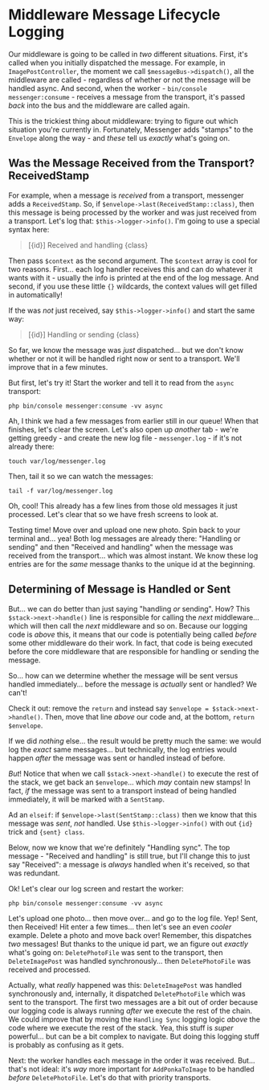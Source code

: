 # Middleware Message Lifecycle Logging

Our middleware is going to be called in *two* different situations. First, it's
called when you initially dispatched the message. For example, in
`ImagePostController`, the moment we call `$messageBus->dispatch()`, all the
middleware are called - regardless of whether or not the message will be handled
async. And second, when the worker - `bin/console messenger:consume` - receives
a message from the transport, it's passed *back* into the bus and the middleware
are called again.

This is the trickiest thing about middleware: trying to figure out which situation
you're currently in. Fortunately, Messenger adds "stamps" to the `Envelope` along
the way - and *these* tell us *exactly* what's going on.

## Was the Message Received from the Transport? ReceivedStamp

For example, when a message is *received* from a transport, messenger adds a
`ReceivedStamp`. So, if `$envelope->last(ReceivedStamp::class)`, then this message
is being processed by the worker and was just received from a transport. Let's
log that: `$this->logger->info()`. I'm going to use a special syntax here:

> [{id}] Received and handling {class}

Then pass `$context` as the second argument. The `$context` array is cool for two
reasons. First... each log handler receives this and can do whatever it wants with
it - usually the info is printed at the end of the log message. And second, if
you use these little `{}` wildcards, the context values will get filled in automatically!

If the was *not* just received, say `$this->logger->info()` and start the same way:

> [{id}] Handling or sending {class}

So far, we know the message was *just* dispatched... but we don't know whether
or not it will be handled right now or sent to a transport. We'll improve that
in a few minutes.

But first, let's try it! Start the worker and tell it to read from the `async`
transport:

```terminal-silent
php bin/console messenger:consume -vv async
```

Ah, I think we had a few messages from earlier still in our queue! When that finishes,
let's clear the screen. Let's also open up *another* tab - we're getting greedy -
and create the new log file - `messenger.log` - if it's not already there:

```terminal
touch var/log/messenger.log
```

Then, tail it so we can watch the messages:

```terminal
tail -f var/log/messenger.log
```

Oh, cool! This already has a few lines from those old messages it just processed.
Let's clear that so we have fresh screens to look at.

Testing time! Move over and upload one new photo. Spin back to your terminal and...
yea! Both log messages are already there: "Handling or sending" and then
"Received and handling" when the message was received from the transport... which
was almost instant. We know these log entries are for the *same* message thanks
to the unique id at the beginning.

## Determining of Message is Handled or Sent

But... we can do better than just saying "handling *or* sending". How? This
`$stack->next->handle()` line is responsible for calling the *next* middleware...
which will then call the *next* middleware and so on. Because our logging code is
*above* this, it means that our code is potentially being called *before* some
other middleware do their work. In fact, that code is being executed before the
core middleware that are responsible for handling or sending the message.

So... how can we determine whether the message will be sent versus handled immediately...
before the message is *actually* sent or handled? We can't!

Check it out: remove the `return` and instead say
`$envelope = $stack->next->handle()`. Then, move that line *above* our code and,
at the bottom, `return $envelope`.

If we did *nothing* else... the result would be pretty much the same: we would
log the *exact* same messages... but technically, the log entries would happen
*after* the message was sent or handled instead of before.

*But*! Notice that when we call `$stack->next->handle()` to execute the rest of
the stack, we get back an `$envelope`... which *may* contain new stamps! In fact,
*if* the message was sent to a transport instead of being handled immediately,
it will be marked with a `SentStamp`.

Ad an `elseif`: if `$envelope->last(SentStamp::class)` then we know that this
message was *sent*, *not* handled. Use `$this->logger->info()` with out `{id}`
trick and `{sent} class`.

Below, now we know that we're definitely "Handling sync". The top message -
"Received and handling" is still true, but I'll change this to just say "Received":
a message is *always* handled when it's received, so that was redundant.

Ok! Let's clear our log screen and restart the worker:

```terminal-silent
php bin/console messenger:consume -vv async
```

Let's upload one photo... then move over... and go to the log file. Yep! Sent,
then Received! Hit enter a few times... then let's see an even *cooler* example.
Delete a photo and move back over! Remember, this dispatches *two* messages! But
thanks to the unique id part, we an figure out *exactly* what's going on:
`DeletePhotoFile` was sent to the transport, then `DeleteImagePost` was handled
synchronously... then `DeletePhotoFile` was received and processed.

Actually, what *really* happened was this: `DeleteImagePost` was handled
synchronously and, internally, it dispatched `DeletePhotoFile` which was sent to
the transport. The first two messages are a bit out of order because our logging
code is always running *after* we execute the rest of the chain. We could improve
that by moving the `Handling Sync` logging logic *above* the code where we execute
the rest of the stack. Yea, this stuff is *super* powerful... but can be a bit
complex to navigate. But doing this logging stuff is probably as confusing as
it gets.

Next: the worker handles each message in the order it was received. But... that's
not ideal: it's *way* more important for `AddPonkaToImage` to be handled *before*
`DeletePhotoFile`. Let's do that with priority transports.

